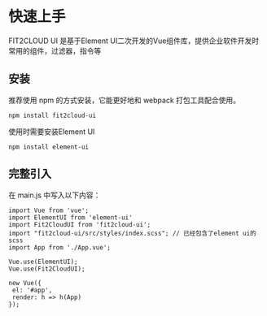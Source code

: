 # 快速上手

FIT2CLOUD UI 是基于Element UI二次开发的Vue组件库，提供企业软件开发时常用的组件，过滤器，指令等

## 安装

推荐使用 npm 的方式安装，它能更好地和 webpack 打包工具配合使用。

```
npm install fit2cloud-ui
```

使用时需要安装Element UI

```
npm install element-ui
```


## 完整引入

在 main.js 中写入以下内容：

```
import Vue from 'vue';
import ElementUI from 'element-ui'
import Fit2CloudUI from 'fit2cloud-ui';
import "fit2cloud-ui/src/styles/index.scss"; // 已经包含了element ui的scss
import App from './App.vue';

Vue.use(ElementUI);
Vue.use(Fit2CloudUI);

new Vue({
 el: '#app',
 render: h => h(App)
});
```
